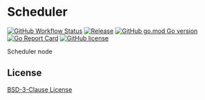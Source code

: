 # Scheduler

[![GitHub Workflow Status](https://img.shields.io/github/actions/workflow/status/kainonly/scheduler/release.yml?label=release&style=flat-square)](https://github.com/kainonly/scheduler/actions/workflows/release.yml)
[![Release](https://img.shields.io/github/v/release/kainonly/scheduler.svg?style=flat-square&include_prereleases)](https://github.com/kainonly/scheduler/releases)
[![GitHub go.mod Go version](https://img.shields.io/github/go-mod/go-version/kainonly/scheduler?style=flat-square)](https://github.com/kainonly/scheduler)
[![Go Report Card](https://goreportcard.com/badge/github.com/kainonly/scheduler?style=flat-square)](https://goreportcard.com/report/github.com/kainonly/scheduler)
[![GitHub license](https://img.shields.io/github/license/kainonly/scheduler?style=flat-square)](https://raw.githubusercontent.com/kainonly/scheduler/main/LICENSE)

Scheduler node

## License

[BSD-3-Clause License](https://github.com/kainonly/scheduler/blob/main/LICENSE)
